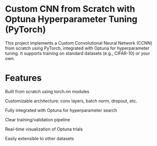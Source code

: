 # Custom CNN from Scratch with Optuna Hyperparameter Tuning (PyTorch)

This project implements a Custom Convolutional Neural Network (CCNN) from scratch using PyTorch, integrated with Optuna for hyperparameter tuning. It supports training on standard datasets (e.g., CIFAR-10) or your own.

# Features
Built from scratch using torch.nn modules

Customizable architecture: conv layers, batch norm, dropout, etc.

Fully integrated with Optuna for hyperparameter search

Clear training/validation pipeline

Real-time visualization of Optuna trials

Easily extensible to other datasets
